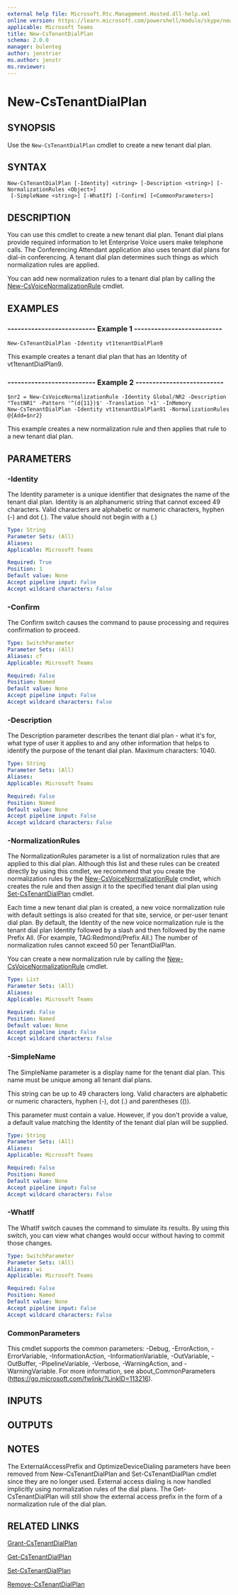 ```yaml
---
external help file: Microsoft.Rtc.Management.Hosted.dll-help.xml 
online version: https://learn.microsoft.com/powershell/module/skype/new-cstenantdialplan
applicable: Microsoft Teams
title: New-CsTenantDialPlan
schema: 2.0.0
manager: bulenteg
author: jenstrier
ms.author: jenstr
ms.reviewer:
---
```


# New-CsTenantDialPlan

## SYNOPSIS
Use the `New-CsTenantDialPlan` cmdlet to create a new tenant dial plan.

## SYNTAX

```
New-CsTenantDialPlan [-Identity] <string> [-Description <string>] [-NormalizationRules <Object>]
 [-SimpleName <string>] [-WhatIf] [-Confirm] [<CommonParameters>]
```

## DESCRIPTION
You can use this cmdlet to create a new tenant dial plan. Tenant dial plans provide required information to let Enterprise Voice users make telephone calls.
The Conferencing Attendant application also uses tenant dial plans for dial-in conferencing.
A tenant dial plan determines such things as which normalization rules are applied.

You can add new normalization rules to a tenant dial plan by calling the [New-CsVoiceNormalizationRule](https://learn.microsoft.com/powershell/module/skype/New-CsVoiceNormalizationRule) cmdlet.

## EXAMPLES

### -------------------------- Example 1 --------------------------
```
New-CsTenantDialPlan -Identity vt1tenantDialPlan9
```

This example creates a tenant dial plan that has an Identity of vt1tenantDialPlan9.

### -------------------------- Example 2 --------------------------
```
$nr2 = New-CsVoiceNormalizationRule -Identity Global/NR2 -Description "TestNR1" -Pattern '^(d{11})$' -Translation '+1' -InMemory
New-CsTenantDialPlan -Identity vt1tenantDialPlan91 -NormalizationRules @{Add=$nr2}
```

This example creates a new normalization rule and then applies that rule to a new tenant dial plan.

## PARAMETERS

### -Identity
The Identity parameter is a unique identifier that designates the name of the tenant dial plan.
Identity is an alphanumeric string that cannot exceed 49 characters.
Valid characters are alphabetic or numeric characters, hyphen (-) and dot (.).
The value should not begin with a (.)

```yaml
Type: String
Parameter Sets: (All)
Aliases: 
Applicable: Microsoft Teams

Required: True
Position: 1
Default value: None
Accept pipeline input: False
Accept wildcard characters: False
```

### -Confirm
The Confirm switch causes the command to pause processing and requires confirmation to proceed.

```yaml
Type: SwitchParameter
Parameter Sets: (All)
Aliases: cf
Applicable: Microsoft Teams

Required: False
Position: Named
Default value: None
Accept pipeline input: False
Accept wildcard characters: False
```

### -Description
The Description parameter describes the tenant dial plan - what it's for, what type of user it applies to and any other information that helps to identify the purpose of the tenant dial plan.
Maximum characters: 1040.

```yaml
Type: String
Parameter Sets: (All)
Aliases: 
Applicable: Microsoft Teams

Required: False
Position: Named
Default value: None
Accept pipeline input: False
Accept wildcard characters: False
```

### -NormalizationRules
The NormalizationRules parameter is a list of normalization rules that are applied to this dial plan.
Although this list and these rules can be created directly by using this cmdlet, we recommend that you create the normalization rules by the [New-CsVoiceNormalizationRule](New-CsVoiceNormalizationRule.md) cmdlet, which creates the rule and then assign it to the specified tenant dial plan using [Set-CsTenantDialPlan](Set-CsTenantDialPlan.md) cmdlet.

Each time a new tenant dial plan is created, a new voice normalization rule with default settings is also created for that site, service, or per-user tenant dial plan.
By default, the Identity of the new voice normalization rule is the tenant dial plan Identity followed by a slash and then followed by the name Prefix All.
(For example, TAG:Redmond/Prefix All.) The number of normalization rules cannot exceed 50 per TenantDialPlan.

You can create a new normalization rule by calling the [New-CsVoiceNormalizationRule](New-CsVoiceNormalizationRule.md) cmdlet.

```yaml
Type: List
Parameter Sets: (All)
Aliases: 
Applicable: Microsoft Teams

Required: False
Position: Named
Default value: None
Accept pipeline input: False
Accept wildcard characters: False
```

### -SimpleName
The SimpleName parameter is a display name for the tenant dial plan.
This name must be unique among all tenant dial plans.

This string can be up to 49 characters long.
Valid characters are alphabetic or numeric characters, hyphen (-), dot (.) and parentheses (()).

This parameter must contain a value.
However, if you don't provide a value, a default value matching the Identity of the tenant dial plan will be supplied.

```yaml
Type: String
Parameter Sets: (All)
Aliases: 
Applicable: Microsoft Teams

Required: False
Position: Named
Default value: None
Accept pipeline input: False
Accept wildcard characters: False
```

### -WhatIf
The WhatIf switch causes the command to simulate its results.
By using this switch, you can view what changes would occur without having to commit those changes.

```yaml
Type: SwitchParameter
Parameter Sets: (All)
Aliases: wi
Applicable: Microsoft Teams

Required: False
Position: Named
Default value: None
Accept pipeline input: False
Accept wildcard characters: False
```

### CommonParameters
This cmdlet supports the common parameters: -Debug, -ErrorAction, -ErrorVariable, -InformationAction, -InformationVariable, -OutVariable, -OutBuffer, -PipelineVariable, -Verbose, -WarningAction, and -WarningVariable. For more information, see about_CommonParameters (https://go.microsoft.com/fwlink/?LinkID=113216).

## INPUTS

## OUTPUTS

## NOTES
The ExternalAccessPrefix and OptimizeDeviceDialing parameters have been removed from New-CsTenantDialPlan and Set-CsTenantDialPlan cmdlet since they are no longer used. External access dialing is now handled implicitly using normalization rules of the dial plans.
The Get-CsTenantDialPlan will still show the external access prefix in the form of a normalization rule of the dial plan.

## RELATED LINKS

[Grant-CsTenantDialPlan](Grant-CsTenantDialPlan.md)

[Get-CsTenantDialPlan](Get-CsTenantDialPlan.md)

[Set-CsTenantDialPlan](Set-CsTenantDialPlan.md)

[Remove-CsTenantDialPlan](Remove-CsTenantDialPlan.md)

